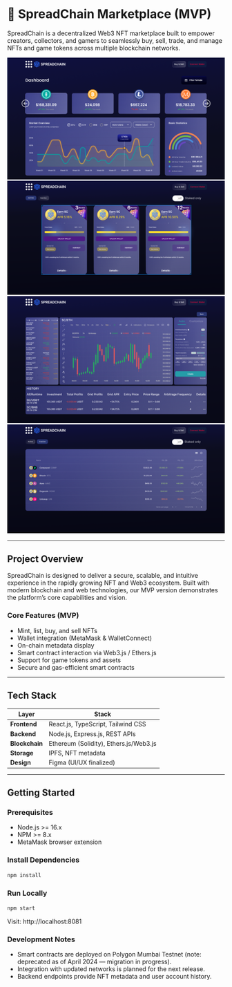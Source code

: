 # 🧬 SpreadChain Marketplace (MVP)

SpreadChain is a decentralized Web3 NFT marketplace built to empower creators, collectors, and gamers to seamlessly buy, sell, trade, and manage NFTs and game tokens across multiple blockchain networks.

![SpreadChain Screenshot](public/dashboard-1.png)
![SpreadChain Screenshot](public/dashboard-2.png)
![SpreadChain Screenshot](public/dashboard-3.png)
![SpreadChain Screenshot](public/dashboard-4.png)

---

##  Project Overview

SpreadChain is designed to deliver a secure, scalable, and intuitive experience in the rapidly growing NFT and Web3 ecosystem. Built with modern blockchain and web technologies, our MVP version demonstrates the platform’s core capabilities and vision.

###  Core Features (MVP)

-  Mint, list, buy, and sell NFTs
-  Wallet integration (MetaMask & WalletConnect)
-  On-chain metadata display
-  Smart contract interaction via Web3.js / Ethers.js
-  Support for game tokens and assets
-  Secure and gas-efficient smart contracts

---

##  Tech Stack

| Layer        | Stack                                  |
|--------------|----------------------------------------|
| **Frontend** | React.js, TypeScript, Tailwind CSS     |
| **Backend**  | Node.js, Express.js, REST APIs         |
| **Blockchain** | Ethereum (Solidity), Ethers.js/Web3.js |
| **Storage**  | IPFS, NFT metadata                     |
| **Design**   | Figma (UI/UX finalized)                |

---

##  Getting Started

### Prerequisites

- Node.js >= 16.x
- NPM >= 8.x
- MetaMask browser extension

### Install Dependencies

```bash
npm install
```

### Run Locally

```bash
npm start
```

Visit: http://localhost:8081

### Development Notes


- Smart contracts are deployed on Polygon Mumbai Testnet (note: deprecated as of April 2024 — migration in progress).
- Integration with updated networks is planned for the next release.
- Backend endpoints provide NFT metadata and user account history.

